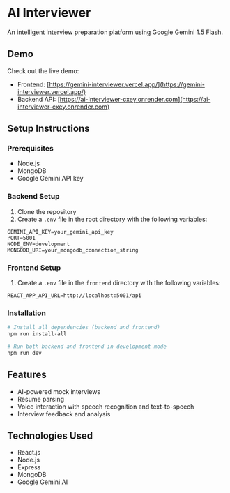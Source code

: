 # AI Interviewer

An intelligent interview preparation platform using Google Gemini 1.5 Flash.

## Demo

Check out the live demo:
- Frontend: [https://gemini-interviewer.vercel.app/](https://gemini-interviewer.vercel.app/)
- Backend API: [https://ai-interviewer-cxey.onrender.com](https://ai-interviewer-cxey.onrender.com)

## Setup Instructions

### Prerequisites
- Node.js
- MongoDB
- Google Gemini API key

### Backend Setup
1. Clone the repository
2. Create a `.env` file in the root directory with the following variables:
```
GEMINI_API_KEY=your_gemini_api_key
PORT=5001
NODE_ENV=development
MONGODB_URI=your_mongodb_connection_string
```

### Frontend Setup
1. Create a `.env` file in the `frontend` directory with the following variables:
```
REACT_APP_API_URL=http://localhost:5001/api
```

### Installation
```bash
# Install all dependencies (backend and frontend)
npm run install-all

# Run both backend and frontend in development mode
npm run dev
```

## Features
- AI-powered mock interviews
- Resume parsing
- Voice interaction with speech recognition and text-to-speech
- Interview feedback and analysis

## Technologies Used
- React.js
- Node.js
- Express
- MongoDB
- Google Gemini AI
